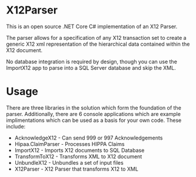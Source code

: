 # X12Parser

This is an open source .NET Core C# implementation of an X12 Parser.

The parser allows for a specification of any X12 transaction set to create a generic X12 xml representation of the hierarchical data contained within the X12 document.

No database integration is required by design, though  you can use the ImportX12 app to parse into a SQL Server database and skip the XML.

# Usage
There are three libraries in the solution which form the foundation of the parser. Additionally, there are 6 console applications which are example implimentations which can be used as a basis for your own code. These include:

- AcknowledgeX12 - Can send 999 or 997 Acknowledgements
- Hipaa.ClaimParser - Processes HIPPA Claims
- ImportX12 - Imports X12 documents to SQL Database
- TransformToX12 - Transforms XML to X12 document
- UnbundleX12 - Unbundles a set of input files
- X12Parser - X12 Parser that transforms X12 to XML
